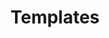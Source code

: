 ---
layout: default
title: Templates
nav_order: 1
parent: Resources
has_children: true
permalink: /templates/
---